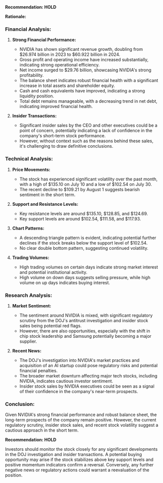 **Recommendation: HOLD**

**Rationale:**

### Financial Analysis:
1. **Strong Financial Performance:**
   - NVIDIA has shown significant revenue growth, doubling from $26.974 billion in 2023 to $60.922 billion in 2024.
   - Gross profit and operating income have increased substantially, indicating strong operational efficiency.
   - Net income surged to $29.76 billion, showcasing NVIDIA's strong profitability.
   - The balance sheet indicates robust financial health with a significant increase in total assets and shareholder equity.
   - Cash and cash equivalents have improved, indicating a strong liquidity position.
   - Total debt remains manageable, with a decreasing trend in net debt, indicating improved financial health.

2. **Insider Transactions:**
   - Significant insider sales by the CEO and other executives could be a point of concern, potentially indicating a lack of confidence in the company's short-term stock performance.
   - However, without context such as the reasons behind these sales, it's challenging to draw definitive conclusions.

### Technical Analysis:
1. **Price Movements:**
   - The stock has experienced significant volatility over the past month, with a high of $135.10 on July 10 and a low of $102.54 on July 30.
   - The recent decline to $109.21 by August 1 suggests bearish sentiment in the short term.

2. **Support and Resistance Levels:**
   - Key resistance levels are around $135.10, $128.85, and $124.69.
   - Key support levels are around $102.54, $111.58, and $117.93.

3. **Chart Patterns:**
   - A descending triangle pattern is evident, indicating potential further declines if the stock breaks below the support level of $102.54.
   - No clear double bottom pattern, suggesting continued volatility.

4. **Trading Volumes:**
   - High trading volumes on certain days indicate strong market interest and potential institutional activity.
   - High volume on down days suggests selling pressure, while high volume on up days indicates buying interest.

### Research Analysis:
1. **Market Sentiment:**
   - The sentiment around NVIDIA is mixed, with significant regulatory scrutiny from the DOJ's antitrust investigation and insider stock sales being potential red flags.
   - However, there are also opportunities, especially with the shift in chip stock leadership and Samsung potentially becoming a major supplier.

2. **Recent News:**
   - The DOJ's investigation into NVIDIA's market practices and acquisition of an AI startup could pose regulatory risks and potential financial penalties.
   - The broader market downturn affecting major tech stocks, including NVIDIA, indicates cautious investor sentiment.
   - Insider stock sales by NVIDIA executives could be seen as a signal of their confidence in the company's near-term prospects.

### Conclusion:
Given NVIDIA's strong financial performance and robust balance sheet, the long-term prospects of the company remain positive. However, the current regulatory scrutiny, insider stock sales, and recent stock volatility suggest a cautious approach in the short term.

**Recommendation: HOLD**

Investors should monitor the stock closely for any significant developments in the DOJ investigation and insider transactions. A potential buying opportunity may arise if the stock stabilizes above key support levels and positive momentum indicators confirm a reversal. Conversely, any further negative news or regulatory actions could warrant a reevaluation of the position.